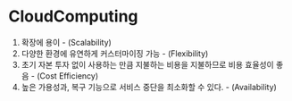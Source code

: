# CloudComputing

1. 확장에 용이 - (Scalability)
2. 다양한 환경에 유연하게 커스터마이징 가능 - (Flexibility)
3. 초기 자본 투자 없이 사용하는 만큼 지불하는 비용을 지불하므로 비용 효율성이 좋음 - (Cost Efficiency)
4. 높은 가용성과, 복구 기능으로 서비스 중단을 최소화할 수 있다. - (Availability)

